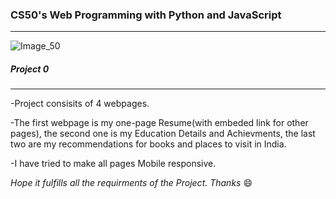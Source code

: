 ### CS50's Web Programming with Python and JavaScript
-----------------------------


![Image_50](https://crowdin-static.downloads.crowdin.com/images/project-logo/286607/small/493157c2f1d00f20cdecc4c4c7f28c99252.png)

##### Project 0
----------------------------------

-Project consisits of 4 webpages.

-The first webpage is my one-page Resume(with embeded link for other pages), the second one is my Education Details and Achievments, the last two are my recommendations for books and places to visit in India.

-I have tried to make all pages Mobile responsive.

*Hope it fulfills all the requirments of the Project. Thanks*	:smile:


